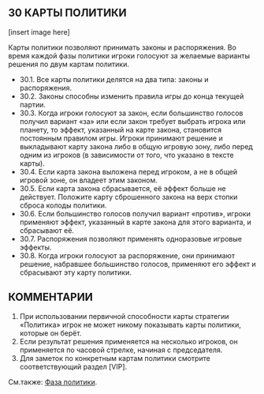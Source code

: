 30 КАРТЫ ПОЛИТИКИ
---
[insert image here]

Карты политики позволяют принимать законы и распоряжения. Во время каждой фазы политики игроки голосуют за желаемые варианты решения по двум картам политики.
* 30.1. Все карты политики делятся на два типа: законы и распоряжения.
* 30.2. Законы способны изменить правила игры до конца текущей партии.
* 30.3. Когда игроки голосуют за закон, если большинство голосов получил вариант «за» или если закон требует выбрать игрока или планету, то эффект, указанный на карте закона, становится постоянным правилом игры. Игроки принимают решение и выкладывают карту закона либо в общую игровую зону, либо перед одним из игроков (в зависимости от того, что указано в тексте карты).
* 30.4. Если карта закона выложена перед игроком, а не в общей игровой зоне, он владеет этим законом.
* 30.5. Если карта закона сбрасывается, её эффект больше не действует. Положите карту сброшенного закона на верх стопки сброса колоды политики.
* 30.6. Если большинство голосов получил вариант «против», игроки применяют эффект, указанный в карте закона для этого варианта, и сбрасывают её.
* 30.7. Распоряжения позволяют применять одноразовые игровые эффекты.
* 30.8. Когда игроки голосуют за распоряжение, они принимают решение, набравшее большинство голосов, применяют его эффект и сбрасывают эту карту политики.

КОММЕНТАРИИ
---
1) При использовании первичной способности карты стратегии «Политика» игрок не может никому показывать карты политики, которые он берёт.
2) Если результат решения применяется на несколько игроков, он применяется по часовой стрелке, начиная с председателя.
3) Для заметок по конкретным картам политики смотрите соответствующий раздел [VIP].

См.также: [Фаза политики](agenda_phase.md).
